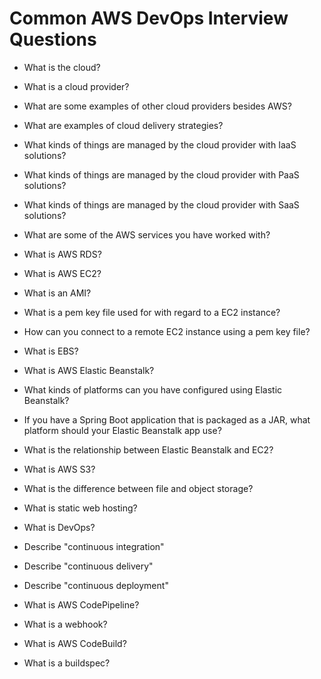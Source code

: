 # Common AWS DevOps Interview Questions

- What is the cloud?

- What is a cloud provider?

- What are some examples of other cloud providers besides AWS?

- What are examples of cloud delivery strategies?

- What kinds of things are managed by the cloud provider with IaaS solutions?

- What kinds of things are managed by the cloud provider with PaaS solutions?

- What kinds of things are managed by the cloud provider with SaaS solutions?

- What are some of the AWS services you have worked with?

- What is AWS RDS?

- What is AWS EC2?

- What is an AMI?

- What is a pem key file used for with regard to a EC2 instance?

- How can you connect to a remote EC2 instance using a pem key file?

- What is EBS?

- What is AWS Elastic Beanstalk?

- What kinds of platforms can you have configured using Elastic Beanstalk?

- If you have a Spring Boot application that is packaged as a JAR, what platform should your Elastic Beanstalk app use?

- What is the relationship between Elastic Beanstalk and EC2?

- What is AWS S3?

- What is the difference between file and object storage?

- What is static web hosting?

- What is DevOps?

- Describe "continuous integration"

- Describe "continuous delivery"

- Describe "continuous deployment"

- What is AWS CodePipeline?

- What is a webhook?

- What is AWS CodeBuild?

- What is a buildspec?

